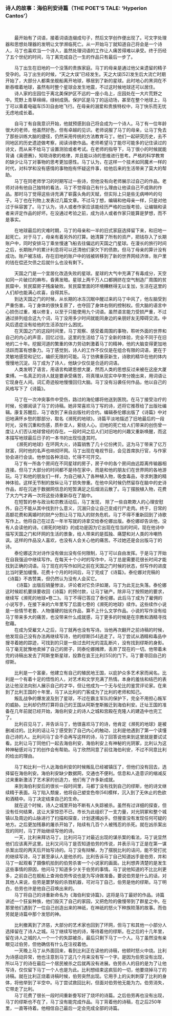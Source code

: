 ### 诗人的故事：海伯利安诗篇（THE POET’S TALE: ‘Hyperion Cantos’）

&emsp;&emsp;

&emsp;&emsp;最开始有了词语，接着词语连缀成句子，然后文学创作便出现了。可文字处理器和思想处理器的发明让文学濒临死亡。从一开始马丁就知道自己将会是一个诗人，马丁也喜欢当一个诗人，虽然处理词语的工作让人痛苦得难以承受。终于历经了五个世纪的时间，马丁离完成自己一生的作品只有最后一步了。

&emsp;&emsp;马丁出生在旧地的一个没落的贵族家庭。马丁的母亲是通过他父亲遗留的精子受孕的。马丁出生的时候，“天之大误”已经发生。天之大误[52]发生后大流亡时期开始了，大部分人都乘坐舰船离开地球，移居到了新的星球。此时地心的黑洞在不断吞噬着地球，虽然有时整个星球会发生地震，不过这时候地球还可以居住。  
&emsp;&emsp;诗人家的庄园位于离北美保护区不远的一座小岛上，庄园处在一大片荒野之中。荒野上青草绵绵，绿树成荫。保护区是马丁的运动场，甚至在整个地球上，马丁可以乘着电磁车[53]自由地飞行。在母亲的溺爱和贵族特权中，马丁快乐而无忧无虑地成长着。

&emsp;&emsp;自马丁有自我意识开始，他就预感到自己将会成为一个诗人。马丁有一位年龄很大的老师，他虽然好色，但有卓越的见识。老师说服了马丁的母亲，让马丁免去了那些训练大脑的捷径，仍然采用传统的方法教育马丁。他们一起研究历史，去不同地区的历史遗迹做考察，阅读诗歌作品。老师希望马丁能尽可能多的记住读过的诗文，而从来不给马丁设置测验或者考试。在老师的指导下，马丁很小的时候就能背诵《奥德赛》，知晓诗歌的格律，并且能以诗的思维进行思考。严格的科学教育的缺少让马丁对事物的思考更加感性。马丁认为，在这样一个技术如同魔术一样的时代，对科学和没有感情的事物抱有怀疑这件事，给他后来的生活带来了莫大的帮助。  
&emsp;&emsp;马丁在同老师学习的时期写过一些诗，但他没有向老师展示过自己的作品。老师对诗有他自己独特的看法，马丁不觉得自己有什么理由让他读自己不成熟的作品。那时马丁觉得这些诗充满了崭露头角的天赋，但实际上只是些无病呻吟的句子。马丁也在刊物上发表过几篇文章。不过马丁想，编辑和他母亲一样，只是对他过于纵容罢了。马丁认为，诗人或者作家应该能经历严格的出版考验，让编辑和读者来评定作品的好坏。在没通过考验之前，成为诗人或者作家只能算是梦想，而不是事实。

&emsp;&emsp;在地球最后的灾难时期，马丁的母亲和一半的旧式家庭选择留下来，和旧地一起死亡。对于马丁，母亲有着另外的打算。她清算了所有的资产，把钱存入了长期账户中，同时安排马丁乘坐慢速飞船去往偏远的天国之门星球。在漫长的旅行时间之后，长期账户的累计利息将可以还清他们家欠下的债款。但马丁母亲的算计没有成功。账户被冻结，存在旧地的账户中的钱被转移到了新的世界网经济体，账户里的钱在偿还欠债之后就什么也没有剩下。

&emsp;&emsp;天国之门是一个宜居化改造失败的星球。星球的大气中充满了有毒成分，天空如同一片破烂的麻布，昏黄发暗。星球上两千万人口都拥挤在空气制造厂周围的贫民窟中，贫民窟房子残废破败。贫民窟里面的环境糟糕得无以复加，生活在这里的人们却也能满心欢喜，自得其乐。  
&emsp;&emsp;到达天国之门的时候，从长期的冰冻沉眠中醒过来的马丁中风了，他左脑受到严重伤害。马丁身体的很快复原了，也夺回了身体右侧的控制权。但大脑的语言中心损伤过重，难以修复，以至于只能使用九个词语。虽然语言能力受损严重，不过通过排列组合这九个词，马丁没用多少时间就能同身边的亲朋好友无障碍交流。中风后遗症没有给他的生活添加什么困扰。  
&emsp;&emsp;在天国之门的这段时间里，马丁观察、感受着周围的事物，聆听外面的世界和自己的内心的声音，回忆过往。这里的生活给了马丁全新的体验，完全不同于在旧地的二十年。挖掘河道的繁重的体力劳动刺激着马丁的精神，他的大脑变得更加地活跃而富有想象力。马丁感觉到，诗人的工作不仅仅是在组合有限的词语，更在于灵敏地感受和记忆，编织无限的可能。马丁彷佛重获新生，诗歌的精华在他的体内慢慢地沉淀。马丁成为了诗人，他缺少仅仅是合适的词语。  
&emsp;&emsp;人类发明了语言，用语言构建思想大厦，然而人类的思想反过来被在这座大厦束缚。一名真正的诗人就是要承受痛苦，将真理从现实中孕育分娩出来，用词语让它现身在人间。词汇奇迹般地慢慢回归大脑。马丁没有沿袭任何作品，他以自己的风格写下了《诗篇》。

&emsp;&emsp;马丁在一次冲突事件中受伤，路过的海伦娜将他送到医院。在马丁接受治疗的时候，伦娜阅读了马丁的诗稿。她非常喜欢马丁写的诗，还将它推荐给了出版社编辑。康复苏醒后，马丁收到了来自出版社的合约。编辑泰伦娜出版了《诗篇》中对旧地满怀乡愁的那部分，取名《濒死的地球》。诗篇平淡地描述了旧地最后的一段时光，没有沉重和伤感，质朴宜人，萦绕人心。旧地的死亡给人们带来的创伤曾一度让人们否认地球曾经的存在。一段时间之后人们对旧地的兴趣又重新唤醒，而这本描写地球最后日子的一本书的出现恰逢其时。  
&emsp;&emsp;《濒死的地球》在环网大火，诗篇销售了几十亿份拷贝。这为马丁带来了亿万财富，同时他的名声也响彻环网。马丁出现在电视节目，会见首席执行官，与作家协会进行会谈。他参加各种活动，忙得不可开交。  
&emsp;&emsp;马丁有一所各个房间在不同星球的房子，房子中的各个房间由远距离传输器相连接。但马丁大部分的时间都不是待在家中，而是和他的朋友们在世界网的各地游玩。马丁和他的朋友们一样，为自己植入了各种植入物，吸食毒品，寻求刺激的精神体验。这样无节制的放纵让马丁损失惨重。在他中风时候仍然留存在脑中的史诗作品，却在沉迷于数据网信息的短暂满足之后烟消云散了。马丁摆脱植入物，花费了大力气才再一次将这些诗重新存在了脑中。  
&emsp;&emsp;在短暂的参与政治和宗教活动后，马丁发现， 除了一些自欺欺人的心理安慰外，自己不能从其中找到什么意义，沉溺只会让自己变成行尸走肉。终于，日常的高额花费和离婚时的财产分割让马丁陷入的财务危机，马丁不得不重新回到了诗歌写作上。他将自己在过去一年半写就的诗拿交给泰伦娜出版。泰伦娜却告诉他，没有人会读他的诗。《濒死的地球》的成功是因为它出现在恰当的时间，现在他诗中描写天国之门和环网的生活的景象，给人带来的是孤独、痛楚和对人类的冷嘲热讽。这样的作品没人喜欢，也没有人会关心他的痛苦。不过她还是会出版马丁的诗。  
&emsp;&emsp;泰伦娜这次对诗作没有做出没有任何限制，马丁可以自由发挥。于是马丁开始在自我强迫中继续写作。在每天十个小时的写作中，马丁总是需要花很长时间才能找到正确的词语。马丁现在的写作如同之前在天国之门时候的状态，但写作的进度比当时更加缓慢。花费十个月的时间后，马丁完成了《诗篇》。泰伦娜对完稿的《诗篇》不吝赞美，但仍然认为没有人会买它。  
&emsp;&emsp;《诗篇》出版后销量惨淡，评论者对它负评如潮，马丁为此无比失落。泰伦娜这时候趁机要挟要收回《诗篇》的预付款，让马丁破产。除非马丁按照她的要求，继续写《濒死的地球•卷二》。马丁不得已答应了泰伦娜。此后马丁成为了雇佣的小说写手，在接下来的六年里写了后面七卷的《濒死的地球》续作。这些续作小说是一些情节老套、人物僵硬的拙劣作品，算不上什么文学作品。小说的写作没有给马丁带来多大的痛苦，也没带来什么成就感，马丁更多的时候是在宗教和酒精寻找慰藉。  
&emsp;&emsp;在成为受雇文人之后，马丁就再也没有写诗。当他再次翻开之前诗稿的时候，他发现自己没有办法再继续写诗，他的缪斯[54]逃走了。马丁尝试从酒精和毒品中搜寻着她的踪迹，可找到的只是一些过去时光的混乱断片，没有找到缪斯的身影。马丁毫无犹豫地卖掉了自己的房子，同泰伦娜摊牌，丢弃了现在的一切。他带着未完的诗稿出发去了阿斯奎斯星球，投靠在哀王比利[55]的门下。马丁要寻回自己的缪斯。

&emsp;&emsp;比利是一个富豪，他建立有自己的殖民地王国，以庇护众多艺术家而闻名。比利是一个有着十足的悟性的人，对艺术和文学充满了热情。本身的羞怯和结巴的表达让他没法向别人展示自己的才华，但让他成为一个无与伦比的鉴赏评论家。在来到了比利王国的十年里，马丁从比利的门客成为了比利的老师和知己。  
&emsp;&emsp;叛乱战争的爆发波及到了星球，不过在霸主军队的保护下，完全不用担心叛军的威胁。比利却仍然打算将自己的王国从阿斯奎斯搬迁到海伯利安。迁址王国的准备在几年前就已经开始，海伯利安上的诗人之城和宫殿在克隆人的建造中也完工了。  
&emsp;&emsp;比利召见马丁，并告诉马丁，他很喜欢马丁的诗，他肯定《濒死的地球》是被删减过的。比利的话让马丁感受到了自己内心的触动，比利是他遇到了第一个读懂自己诗的人。比利问马丁会不会再写这样的诗，马丁回答说他来到这里就是要试试看。比利让马丁同他们一起去海伯利安，海伯利安上有神秘的光阴冢，比利认为这种神秘感对马丁的创作会有帮助。马丁欣然同意了前往海伯利安，不过不同意比利的给出的理由。

&emsp;&emsp;马丁和比利一行人达海伯利安的时候叛乱已经被镇压了，但他们没有回去，选择留在海伯利安。海伯利安缺少数据网，交通也不便利。信息和人造意识的缩减反过来重新激活了艺术家的创造力，他们有了许多新成就。  
&emsp;&emsp;来到海伯利安后的很长一段时间里，马都丁没有找到自己的缪斯，他的诗文继续精于表面。马丁陷入颓废，他将自己塑变色帝[56]模样，沉入到了无休止的色欲和酒精中。马丁决定结束自己的生命。  
&emsp;&emsp;就在这个时候，诗人之城里开始不断有人失踪被杀。虽然有过详细的探查，但没有任何结果，这让大家惊恐不已。市长为此组织了一支力量，对光阴冢和整个城镇以及周边的山脉进行了扫描和探查，计划逮捕凶手。但搜查没有发现任何可疑的地方。之后更加残暴的屠杀开始了，陆续有几百个人被残忍的杀死。就在凶杀案出现的同时，马丁开始继续写他的诗。  
&emsp;&emsp;一天，比利来拜访马丁。比利问马丁对最近出现的谋杀案的看法，马丁说显然他们应该离开这里。比利又问马丁是否知道伯劳的传说，并表示马丁正是在第一谋杀案出现的两天后开始写诗的。马丁没有辩解，为了摆脱比利的诘问，能不受打扰的继续写诗，马丁甚至承认人是他杀的。比利告诉马丁自己知道凶手是伯劳，并和马丁一起观看了摄像机拍到的伯劳杀害一个小说家的画面。比利想弄清楚的是发生这些事情的原因，他问马丁知道多少关于伯劳的事情。马丁说他知道的不比比利更多，之前自己在舰船上查询伯劳传说也是为写诗做准备。要说伯劳是什么的话，对其他人来说，伯劳是噩梦般的杀戮机器，可对马丁自己，伯劳是他的缪斯。马丁明白，伯劳也许是他自己召唤出来的。  
&emsp;&emsp;马丁将自己的诗重新命名为《海伯利安诗篇》，这将是马丁最好的作品。诗篇讲述一个狂妄种族，他们毁灭了自己的家园，又把危险的傲慢带到了群星之中。在那里他们遇到了一位自己创造出来的神祇，在神祇的怒火下种族陨落的故事。而伯劳就是诗篇中那个发怒的神。

&emsp;&emsp;比利撤离到了济慈，大部分的艺术家也回到了环网，但马丁和其他一小部分人选择留在了诗人之城。马丁继续写他的诗，等待着他的缪斯。在之后的十几年里，留在诗人之城的人一个一个的失踪被杀，最后只剩下马丁一个人。马丁虽然没有亲眼见过伯劳，但他确信有什么在注视着他。  
&emsp;&emsp;一天晚上马丁从外面回来，看到比利正在读他的诗稿，他顿时怒火中烧。比利为诗感动异常，他也注意到马丁这几个月来没有写一个字。是因为伯劳没有出现，所以马丁的诗在最后一个居民被杀之后就再没有进展。伯劳杀人的目的是为了让他写诗，仅仅留下马丁一个人也是为此。比利想结束这疯狂的一切，他要烧掉马丁的诗稿。就在比利正烧着诗稿时候，伯劳突然出现。它用手上的尖刺刺穿了比利的身体，将他举到了半空中。马丁尝试救回比利，但面对伯劳他无能为力。伯劳消失，它带走了比利。  
&emsp;&emsp;马丁花费了很长一段时间重新誊写好了烧坏的诗篇。之后伯劳再也没有出现，马丁的缪斯也不在了，马丁没有能完成作品。马丁背着他的诗稿，在之后250年里，一直等待着。他相信自己最后一定会完成全部的诗篇。
